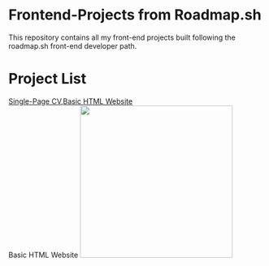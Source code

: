 # Frontend-Projects from Roadmap.sh
This repository contains all my front-end projects built following the roadmap.sh front-end developer path.

# Project List
<a href="https://roadmap.sh/projects/single-page-cv">Single-Page CV</a>,<a href="https://roadmap.sh/projects/basic-html-website">Basic HTML Website</a>
<br>
Basic HTML Website 
<img style="border=solid;" src="https://github.com/user-attachments/assets/8580ad26-8667-436d-9265-edbf4ece0984" width="300">
